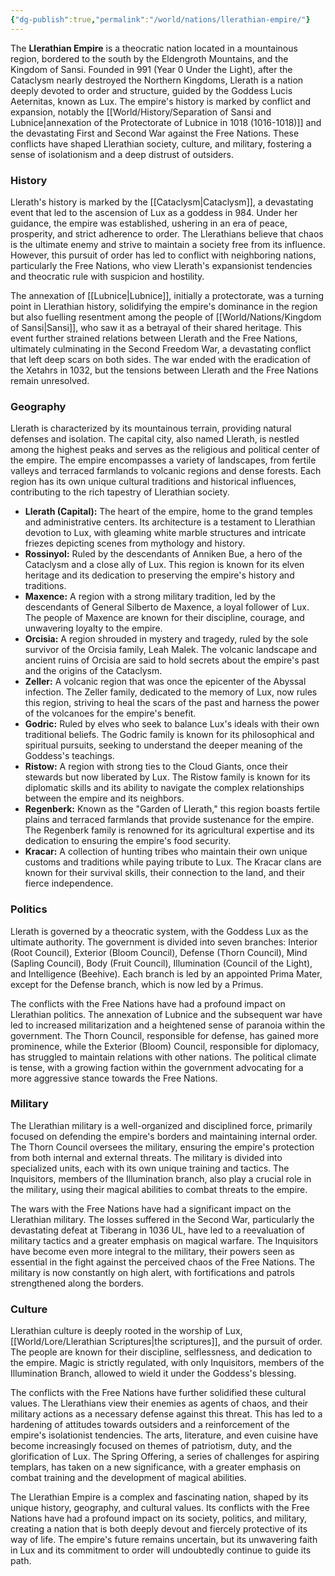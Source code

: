 ```yaml
---
{"dg-publish":true,"permalink":"/world/nations/llerathian-empire/"}
---
```


The **Llerathian Empire** is a theocratic nation located in a mountainous region, bordered to the south by the Eldengroth Mountains, and the Kingdom of Sansi. Founded in 991 (Year 0 Under the Light), after the Cataclysm nearly destroyed the Northern Kingdoms, Llerath is a nation deeply devoted to order and structure, guided by the Goddess Lucis Aeternitas, known as Lux. The empire's history is marked by conflict and expansion, notably the [[World/History/Separation of Sansi and Lubnice\|annexation of the Protectorate of Lubnice in 1018 (1016-1018)]] and the devastating First and Second War against the Free Nations. These conflicts have shaped Llerathian society, culture, and military, fostering a sense of isolationism and a deep distrust of outsiders.

### History

Llerath's history is marked by the [[Cataclysm\|Cataclysm]], a devastating event that led to the ascension of Lux as a goddess in 984. Under her guidance, the empire was established, ushering in an era of peace, prosperity, and strict adherence to order. The Llerathians believe that chaos is the ultimate enemy and strive to maintain a society free from its influence. However, this pursuit of order has led to conflict with neighboring nations, particularly the Free Nations, who view Llerath's expansionist tendencies and theocratic rule with suspicion and hostility.

The annexation of [[Lubnice\|Lubnice]], initially a protectorate, was a turning point in Llerathian history, solidifying the empire's dominance in the region but also fuelling resentment among the people of [[World/Nations/Kingdom of Sansi\|Sansi]], who saw it as a betrayal of their shared heritage. This event further strained relations between Llerath and the Free Nations, ultimately culminating in the Second Freedom War, a devastating conflict that left deep scars on both sides. The war ended with the eradication of the Xetahrs in 1032, but the tensions between Llerath and the Free Nations remain unresolved.

### Geography

Llerath is characterized by its mountainous terrain, providing natural defenses and isolation. The capital city, also named Llerath, is nestled among the highest peaks and serves as the religious and political center of the empire. The empire encompasses a variety of landscapes, from fertile valleys and terraced farmlands to volcanic regions and dense forests. Each region has its own unique cultural traditions and historical influences, contributing to the rich tapestry of Llerathian society.

- **Llerath (Capital):** The heart of the empire, home to the grand temples and administrative centers. Its architecture is a testament to Llerathian devotion to Lux, with gleaming white marble structures and intricate friezes depicting scenes from mythology and history.
- **Rossinyol:** Ruled by the descendants of Anniken Bue, a hero of the Cataclysm and a close ally of Lux. This region is known for its elven heritage and its dedication to preserving the empire's history and traditions.
- **Maxence:** A region with a strong military tradition, led by the descendants of General Silberto de Maxence, a loyal follower of Lux. The people of Maxence are known for their discipline, courage, and unwavering loyalty to the empire.
- **Orcisia:** A region shrouded in mystery and tragedy, ruled by the sole survivor of the Orcisia family, Leah Malek. The volcanic landscape and ancient ruins of Orcisia are said to hold secrets about the empire's past and the origins of the Cataclysm.
- **Zeller:** A volcanic region that was once the epicenter of the Abyssal infection. The Zeller family, dedicated to the memory of Lux, now rules this region, striving to heal the scars of the past and harness the power of the volcanoes for the empire's benefit.
- **Godric:** Ruled by elves who seek to balance Lux's ideals with their own traditional beliefs. The Godric family is known for its philosophical and spiritual pursuits, seeking to understand the deeper meaning of the Goddess's teachings.
- **Ristow:** A region with strong ties to the Cloud Giants, once their stewards but now liberated by Lux. The Ristow family is known for its diplomatic skills and its ability to navigate the complex relationships between the empire and its neighbors.
- **Regenberk:** Known as the "Garden of Llerath," this region boasts fertile plains and terraced farmlands that provide sustenance for the empire. The Regenberk family is renowned for its agricultural expertise and its dedication to ensuring the empire's food security.
- **Kracar:** A collection of hunting tribes who maintain their own unique customs and traditions while paying tribute to Lux. The Kracar clans are known for their survival skills, their connection to the land, and their fierce independence.

### Politics

Llerath is governed by a theocratic system, with the Goddess Lux as the ultimate authority. The government is divided into seven branches: Interior (Root Council), Exterior (Bloom Council), Defense (Thorn Council), Mind (Sapling Council), Body (Fruit Council), Illumination (Council of the Light), and Intelligence (Beehive). Each branch is led by an appointed Prima Mater, except for the Defense branch, which is now led by a Primus.

The conflicts with the Free Nations have had a profound impact on Llerathian politics. The annexation of Lubnice and the subsequent war have led to increased militarization and a heightened sense of paranoia within the government. The Thorn Council, responsible for defense, has gained more prominence, while the Exterior (Bloom) Council, responsible for diplomacy, has struggled to maintain relations with other nations. The political climate is tense, with a growing faction within the government advocating for a more aggressive stance towards the Free Nations.

### Military

The Llerathian military is a well-organized and disciplined force, primarily focused on defending the empire's borders and maintaining internal order. The Thorn Council oversees the military, ensuring the empire's protection from both internal and external threats. The military is divided into specialized units, each with its own unique training and tactics. The Inquisitors, members of the Illumination branch, also play a crucial role in the military, using their magical abilities to combat threats to the empire.

The wars with the Free Nations have had a significant impact on the Llerathian military. The losses suffered in the Second War, particularly the devastating defeat at Tiberang in 1036 UL, have led to a reevaluation of military tactics and a greater emphasis on magical warfare. The Inquisitors have become even more integral to the military, their powers seen as essential in the fight against the perceived chaos of the Free Nations. The military is now constantly on high alert, with fortifications and patrols strengthened along the borders.

### Culture

Llerathian culture is deeply rooted in the worship of Lux, [[World/Lore/Llerathian Scriptures\|the scriptures]], and the pursuit of order. The people are known for their discipline, selflessness, and dedication to the empire. Magic is strictly regulated, with only Inquisitors, members of the Illumination Branch, allowed to wield it under the Goddess's blessing.

The conflicts with the Free Nations have further solidified these cultural values. The Llerathians view their enemies as agents of chaos, and their military actions as a necessary defense against this threat. This has led to a hardening of attitudes towards outsiders and a reinforcement of the empire's isolationist tendencies. The arts, literature, and even cuisine have become increasingly focused on themes of patriotism, duty, and the glorification of Lux. The Spring Offering, a series of challenges for aspiring templars, has taken on a new significance, with a greater emphasis on combat training and the development of magical abilities.

The Llerathian Empire is a complex and fascinating nation, shaped by its unique history, geography, and cultural values. Its conflicts with the Free Nations have had a profound impact on its society, politics, and military, creating a nation that is both deeply devout and fiercely protective of its way of life. The empire's future remains uncertain, but its unwavering faith in Lux and its commitment to order will undoubtedly continue to guide its path.